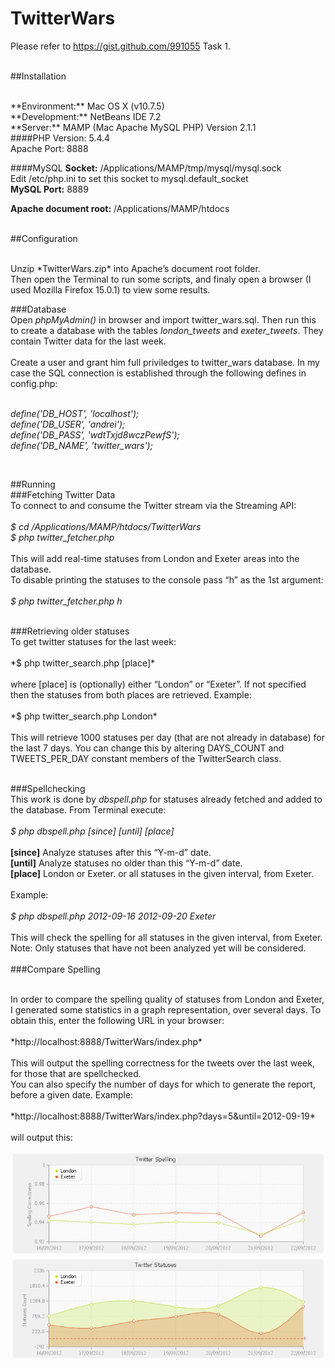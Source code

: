 TwitterWars
===========

Please refer to <https://gist.github.com/991055> Task 1.
<br /><br />

##Installation

<br />
**Environment:** Mac OS X (v10.7.5) 
<br />
**Development:** NetBeans IDE 7.2 
<br />
**Server:** MAMP (Mac Apache 
MySQL PHP) Version 2.1.1
<br />
####PHP
Version: 5.4.4 <br />
Apache Port: 8888

####MySQL
**Socket:** /Applications/MAMP/tmp/mysql/mysql.sock <br />
Edit /etc/php.ini to set this socket to mysql.default_socket <br />
**MySQL Port:** 8889

**Apache document root:** /Applications/MAMP/htdocs <br /><br />


##Configuration

<br />
Unzip *TwitterWars.zip* into Apache’s document root folder. <br />
Then open the Terminal to run some scripts, and finaly open a browser (I used Mozilla Firefox 15.0.1) to view some results.
<br />

###Database
<br />
Open *phpMyAdmin()* in browser and import twitter_wars.sql. Then run this to create a database with the tables *london_tweets* and *exeter_tweets*. They contain Twitter data for the last week.<br /><br />
Create a user and grant him full priviledges to twitter_wars database. In my case the SQL connection is established through the following defines in config.php:<br /><br />

*define('DB_HOST', 'localhost');<br />
define('DB_USER', 'andrei');<br />
define('DB_PASS', 'wdtTxjd8wczPewfS');<br />
define('DB_NAME', 'twitter_wars');<br />*

<br />

##Running
<br />
###Fetching Twitter Data
<br />
To connect to and consume the Twitter stream via the Streaming API: <br /><br />
*$ cd /Applications/MAMP/htdocs/TwitterWars <br />
$ php twitter_fetcher.php <br />*
<br />
This will add real-time statuses from London and Exeter areas into the database. <br />
To disable printing the statuses to the console pass “h” as the 1st argument:<br /><br />
*$ php twitter_fetcher.php h*

<br />
###Retrieving older statuses

<br />
To get twitter statuses for the last week:<br /><br />
*$ php twitter_search.php [place]* <br /><br />
where [place] is (optionally) either “London” or “Exeter”. If not specified then the statuses from both places are retrieved. Example:<br /><br />
*$ php twitter_search.php London*<br /><br />
This will retrieve 1000 statuses per day (that are not already in database) for the last 7 days. You can change this by altering DAYS_COUNT and TWEETS_PER_DAY constant members of the TwitterSearch class. <br /><br />

###Spellchecking
<br />
This work is done by *dbspell.php* for statuses already fetched and added to the database. From Terminal execute:<br /><br />
*$ php dbspell.php [since] [until] [place]*<br /><br />
**[since]** Analyze statuses after this “Y-m-d” date.<br />
**[until]** Analyze statuses no older than this “Y-m-d” date.<br />
**[place]** London or Exeter. or all statuses in the given interval, from Exeter.<br /><br />
Example:<br /><br />
*$ php dbspell.php 2012-09-16 2012-09-20 Exeter*<br /><br />
This will check the spelling for all statuses in the given interval, from Exeter.<br />
Note: Only statuses that have not been analyzed yet will be considered.
<br /><br />
###Compare Spelling

<br />
In order to compare the spelling quality of statuses from London and Exeter, I generated some statistics in a graph representation, over several days. To obtain this, enter the following URL in your browser:<br /><br />
*http://localhost:8888/TwitterWars/index.php*<br /><br />
This will output the spelling correctness for the tweets over the last week, for those that are spellchecked.<br />
You can also specify the number of days for which to generate the report, before a given date. Example:<br /><br />
*http://localhost:8888/TwitterWars/index.php?days=5&until=2012-09-19*<br /><br />
will output this: <br />

![twitter_spelling.png](https://github.com/andreimarincas/twitter-wars/blob/master/TwitterWars/TwitterWars/images/twitter_spelling.png)
<br />
![twitter_count.png](https://github.com/andreimarincas/twitter-wars/blob/master/TwitterWars/TwitterWars/images/twitter_count.png)
